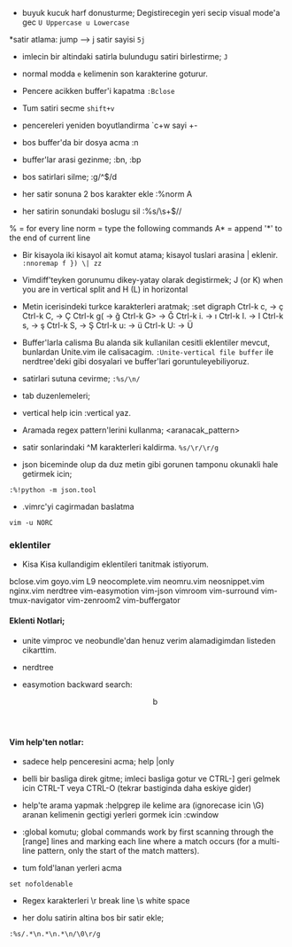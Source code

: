 * buyuk kucuk harf donusturme;
Degistirecegin yeri secip visual mode'a gec
`U Uppercase u Lowercase`

*satir atlama: jump --> j satir sayisi
`5j`	

* imlecin bir altindaki satirla bulundugu satiri birlestirme; 
`J`	

* normal modda `e` kelimenin son karakterine goturur. 
* Pencere acikken buffer'i kapatma
`:Bclose`

* Tum satiri secme 
`shift+v` 

* pencereleri yeniden boyutlandirma 
`c+w sayi +-

* bos buffer'da bir dosya acma 
:n
* buffer'lar arasi gezinme;
:bn, :bp

* bos satirlari silme;
:g/^$/d

* her satir sonuna 2 bos karakter ekle 
:%norm A  

* her satirin sonundaki boslugu sil
:%s/\s\+$//

 %       = for every line
 norm    = type the following commands
 A*      = append '*' to the end of current line

* Bir kisayola iki kisayol ait komut atama; kisayol tuslari arasina \| eklenir.
`:nnoremap f }) \| zz`


* Vimdiff'teyken gorunumu dikey-yatay olarak degistirmek;
<C-w>J (or <C-w>K) when you are in vertical split and <C-w>H (<C-w>L) in horizontal

* Metin icerisindeki turkce karakterleri aratmak;
:set digraph
Ctrl-k c, -> ç
Ctrl-k C, -> Ç
Ctrl-k g( -> ğ
Ctrl-k G> -> Ğ
Ctrl-k i. -> ı
Ctrl-k I. -> I
Ctrl-k s, -> ş
Ctrl-k S, -> Ş
Ctrl-k u: -> ü
Ctrl-k U: -> Ü

* Buffer'larla calisma
Bu alanda sik kullanilan cesitli eklentiler mevcut, bunlardan Unite.vim ile
calisacagim.
`:Unite-vertical file buffer` ile nerdtree'deki gibi dosyalari ve buffer'lari goruntuleyebiliyoruz.

* satirlari sutuna cevirme;
`:%s/\n/`

* tab duzenlemeleri;
* vertical help icin :vertical yaz.

* Aramada  regex pattern'lerini kullanma;
\<aranacak_pattern\>

* satir sonlarindaki ^M  karakterleri kaldirma.
`%s/\r/\r/g`

* json biceminde olup da duz metin gibi gorunen tamponu okunakli hale getirmek
icin;
```
:%!python -m json.tool
```
* .vimrc'yi cagirmadan baslatma
```
vim -u NORC
```

### eklentiler 
* Kisa Kisa kullandigim eklentileri tanitmak istiyorum.

bclose.vim
goyo.vim
L9
neocomplete.vim
neomru.vim
neosnippet.vim
nginx.vim
nerdtree
vim-easymotion
vim-json
vimroom
vim-surround
vim-tmux-navigator
vim-zenroom2
vim-buffergator


#### Eklenti Notlari;
* unite vimproc ve neobundle'dan henuz verim alamadigimdan listeden cikarttim.

* nerdtree

* easymotion
backward search: <header><header>b

#### Vim help'ten notlar:
* sadece help penceresini acma;
help |only

* belli bir basliga direk gitme;
imleci basliga gotur ve CTRL-]
geri gelmek icin CTRL-T veya CTRL-O (tekrar bastiginda daha eskiye gider)

* help'te arama yapmak
:helpgrep ile kelime ara (ignorecase icin \G)
aranan kelimenin gectigi yerleri gormek icin :cwindow


* :global komutu;
global commands work by first scanning through the [range] lines and
marking each line where a match occurs (for a multi-line pattern, only the
start of the match matters).

* tum fold'lanan yerleri acma
```
set nofoldenable 
```

* Regex karakterleri
\r break line
\s white space

* her dolu satirin altina bos bir satir ekle;
```
:%s/.*\n.*\n.*\n/\0\r/g
```

